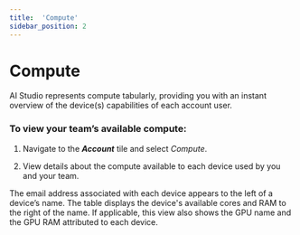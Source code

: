 ```yaml
---
title:  'Compute'
sidebar_position: 2
---
```

# Compute

AI Studio represents compute tabularly, providing you with an instant overview of the device(s) capabilities of each account user.

### To view your team’s available compute:

1. Navigate to the ***Account*** tile and select *Compute*.

2. View details about the compute available to each device used by you and your team.

The email address associated with each device appears to the left of a device’s name. The table displays the device's available cores and RAM to the right of the name. If applicable, this view also shows the GPU name and the GPU RAM attributed to each device.
